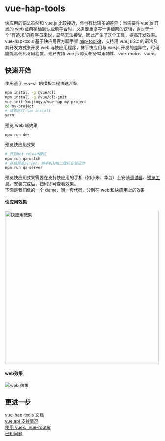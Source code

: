 # vue-hap-tools

快应用的语法虽然和 vue.js 比较接近，但也有比较多的差异；当需要将 vue.js 开发的 web 应用移植到快应用平台时，又需要重复写一遍相同的逻辑，这对于一个“有追求”的程序员来说，显然无法接受，因此产生了这个工具，提高开发效率。  
vue-hap-tools 基于快应用官方脚手架 [hap-toolkit](https://doc.quickapp.cn/tutorial/getting-started/build-environment.html)，支持用 vue.js 2.x 的语法及其开发方式来开发 web 与快应用程序，抹平快应用与 vue.js 开发的差异性，尽可能提高代码复用程度。现已支持 vue.js 的大部分常用特性、vue-router、vuex。
## 快速开始
使用基于 vue-cli 的模板工程快速开始
```bash
npm install -g @vue/cli
npm install -g @vue/cli-init
vue init Youjingyu/vue-hap my-project
cd my-project
# 或者执行 npm install
yarn
```
预览 web 端效果
```bash
npm run dev
```
预览快应用效果
```bash
# 开启hot reload模式
npm run qa-watch
# 开启预览server，用手机扫描二维码安装应用
npm run qa-server
```
预览快应用效果需要在支持快应用的手机（如小米、华为）上安装[调试器](https://www.quickapp.cn/docCenter/post/69)、[预览工具](https://www.quickapp.cn/docCenter/post/69)。安装完成后，扫码即可查看效果。  
下面是我们做的一个 demo，同一套代码，分别在 web 和快应用上的效果  
#### 快应用效果  
<img src="https://user-images.githubusercontent.com/15033260/52790822-807cab80-30a2-11e9-8ba5-84bc714efb5d.gif" alt="快应用效果" height="500" />  

#### web效果  
<img src="https://user-images.githubusercontent.com/15033260/52790806-79ee3400-30a2-11e9-93c1-6fbd639a6d8c.gif" alt="web 效果" />

## 更进一步
[vue-hap-tools 文档](https://github.com/Youjingyu/vue-hap-tools/blob/master/docs/doc.md)  
[vue api 支持情况](https://github.com/Youjingyu/vue-hap-tools/blob/master/docs/support-api.md)   
[使用 vuex、vue-router](https://github.com/Youjingyu/vue-hap-tools/blob/master/docs/router-vuex.md)   
[已知问题](https://github.com/Youjingyu/vue-hap-tools/blob/master/docs/knownIssues.md)  
